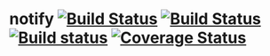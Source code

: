 notify [![Build Status](https://img.shields.io/travis/yaey8Hee/Oong7Pha/wip.svg)](https://travis-ci.org/yaey8Hee/Oong7Pha "linux_amd64") [![Build Status](https://img.shields.io/travis/yaey8Hee/Oong7Pha/osx.svg)](https://travis-ci.org/yaey8Hee/Oong7Pha "darwin_amd64") [![Build status](https://img.shields.io/appveyor/ci/yaey8Hee/Oong7Pha.svg)](https://ci.appveyor.com/project/yaey8Hee/Oong7Pha "windows_amd64") [![Coverage Status](https://img.shields.io/coveralls/yaey8Hee/Oong7Pha/wip.svg)](https://coveralls.io/r/yaey8Hee/Oong7Pha?branch=wip)
======
